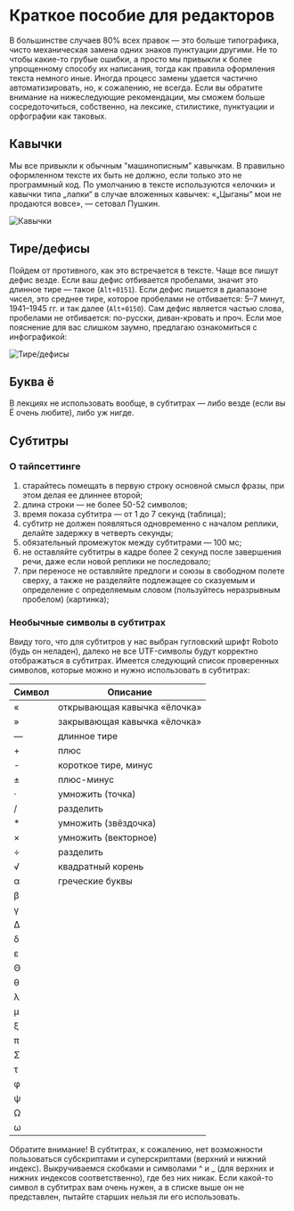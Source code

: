 # Краткое пособие для редакторов

В большинстве случаев 80% всех правок — это больше типографика, чисто
механическая замена одних знаков пунктуации другими. Не то чтобы какие-то грубые
ошибки, а просто мы привыкли к более упрощенному способу их написания, тогда как
правила оформления текста немного иные. Иногда процесс замены удается частично
автоматизировать, но, к сожалению, не всегда. Если вы обратите внимание на
нижеследующие рекомендации, мы сможем больше сосредоточиться, собственно, на
лексике, стилистике, пунктуации и орфографии как таковых.

## Кавычки
Мы все привыкли к обычным "машинописным" кавычкам. В правильно оформленном
тексте их быть не должно, если только это не программный код. По умолчанию в
тексте используются «елочки» и кавычки типа „лапки“ в случае вложенных кавычек:
«„Цыганы“ мои не продаются вовсе», — сетовал Пушкин.

![Кавычки](https://raw.githubusercontent.com/kursomir/style-guides/master/img/editors/quotes.jpg)

## Тире/дефисы

Пойдем от противного, как это встречается в тексте. Чаще все пишут дефис везде.
Если ваш дефис отбивается пробелами, значит это длинное тире — такое (`Alt+0151`).
Если дефис пишется в диапазоне чисел, это среднее тире, которое пробелами не
отбивается: 5–7 минут, 1941–1945 гг. и так далее (`Alt+0150`). Сам дефис является
частью слова, пробелами не отбивается: по-русски, диван-кровать и проч. Если мое
пояснение для вас слишком заумно, предлагаю ознакомиться с инфографикой:

![Тире/дефисы](https://raw.githubusercontent.com/kursomir/style-guides/master/img/editors/dashes.jpg)

## Буква ё

В лекциях не использовать вообще, в субтитрах — либо везде (если вы Ё очень
любите), либо уж нигде.

## Субтитры

### О тайпсеттинге
1.	старайтесь помещать в первую строку основной смысл фразы, при этом делая ее длиннее второй;
2.	длина строки — не более 50-52 символов;
3.	время показа субтитра — от 1 до 7 секунд (таблица); 
4.	субтитр не должен появляться одновременно с началом реплики, делайте задержку в четверть секунды;
5.	обязательный промежуток между субтитрами — 100 мс;
6.	не оставляйте субтитры в кадре более 2 секунд после завершения речи, даже если новой реплики не последовало;
7.	при переносе не оставляйте предлоги и союзы в свободном полете сверху, а также не разделяйте подлежащее со сказуемым и определение с определяемым словом (пользуйтесь неразрывным пробелом) (картинка);

### Необычные символы в субтитрах

Ввиду того, что для субтитров у нас выбран гугловский шрифт Roboto (будь он неладен), далеко не все UTF-символы будут корректно отображаться в субтитрах.
Имеется следующий список проверенных символов, которые можно и нужно использовать в субтитрах:

| Символ | Описание |
| ------ | ------ |
| « | открывающая кавычка «ёлочка» |
| » | закрывающая кавычка «ёлочка» |
| — | длинное тире |
| + | плюс |
| - | короткое тире, минус |
| ± | плюс-минус |
| · | умножить (точка) |
| / | разделить |
| * | умножить (звёздочка) |
| × | умножить (векторное) |
| ÷ | разделить |
| √ | квадратный корень |
| α | греческие буквы |
| β | |
| γ | |
| Δ | |
| δ | |
| ε | |
| Θ | |
| θ | |
| λ | |
| μ | |
| ξ | |
| π | |
| Σ | |
| τ | |
| φ | |
| ψ | |
| Ω | |
| ω | |

Обратите внимание! В субтитрах, к сожалению, нет возможности пользоваться субскриптами и суперскриптами (верхний и нижний индекс). Выкручиваемся скобками и символами ^ и _ (для верхних и нижних индексов соответственно), где без них никак.
Если какой-то символ в субтитрах вам очень нужен, а в списке выше он не представлен, пытайте старших нельзя ли его использовать.
